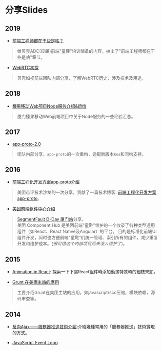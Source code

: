 
# 分享Slides

## 2019

- [前端工程师都在干些是啥？](http://solome.js.org/slides/hello-front-end/)

> 给贝壳ADC(应届)前端"童鞋"培训储备的内容，抽出了"前端工程师都在干些是啥"章节。

- [WebRTC初探](http://solome.js.org/slides/webrtc-esploru)

> 贝壳如视前端团队内部分享，了解WebRTC历史、涉及技术及用途。

## 2018

- [榛果移动Web项目Node服务介绍&运维](http://solome.js.org/slides/ap-sre)

> 厦门榛果移动Web前端项目中关于Node服务的一些经验汇总。

## 2017

- [app-proto-2.0](http://solome.js.org/slides/app-proto-2.0)

> 团队内部分享，`app-proto`的一次重构，适配新版本`Koa`和同构支持。

## 2016

- [前端工程化开发方案app-proto介绍](https://www.slideshare.net/meituan/13appproto)

> 美团点评技术沙龙的一次分享，贡献了一篇技术博客: [前端工程化开发方案app-proto](https://tech.meituan.com/2017/01/05/tech-salon-13-app-proto.html)。

- [美团前端组件中心介绍](https://slides.com/solome/mt-components-hub#/)

> [SegmentFault D-Day 厦门站](https://www.huodongxing.com/event/1328285481600)分享。  
> 美团 Component Hub 是美团前端"童鞋"维护的一个收录了各种类型通用组件（如React、React Native及Angular）的平台。 目的是标准化前端UI组件开发，同时也方便前端"童鞋"们统一管理、索引所有的组件，减少重复开发和维护成本。(*很可惜这个内部项目后来没人维护了*)。


## 2015

- [Animation in React](https://slides.com/solome/animation-in-react#/): 探索一下下寫React組件時添加動畫特效時的細枝末節。

- [Grunt 在美團主站的應用](https://slides.com/solome/mt-grunt#/)

> 主要介绍Grunt在美团主站的应用，如javascript/scc压缩，模块依赖，源码审查等。

## 2014

- [反向Ajax——服務器推送技術介紹](https://slides.com/solome/reverse_ajax#/):介紹幾種常用的「服務器推送」技術實現的方式。

- [JavaScript Event Loop](https://docs.google.com/presentation/d/1-UC3cwd0KZtdSRAd6edLD-CvrOeM-IOpJYcb8rhElBY/edit?usp=sharing)
